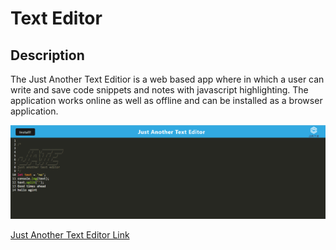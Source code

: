 # Text Editor

## Description

The Just Another Text Editior is a web based app where in which a user can write and save code snippets and notes with javascript highlighting. The application works online as well as offline and can be installed as a browser application. 

![Landing Page](./jate.png)

[Just Another Text Editor Link](https://just-ate.herokuapp.com/)
